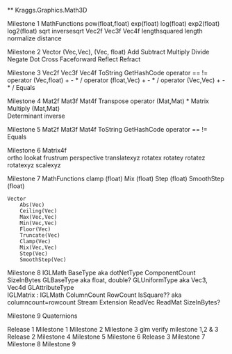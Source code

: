 
** Kraggs.Graphics.Math3D

Milestone 1
	MathFunctions
		pow(float,float)
		exp(float)
		log(float)
		exp2(float)
		log2(float)	
		sqrt
		inversesqrt
	Vec2f
	Vec3f
	Vec4f
		lengthsquared
		length		
		normalize
		distance

Milestone 2
	Vector (Vec,Vec), (Vec, float)
		Add 
		Subtract
		Multiply
		Divide
		Negate
		Dot
		Cross
		Faceforward
		Reflect
		Refract

Milestone 3
	Vec2f
	Vec3f
	Vec4f
		ToString
		GetHashCode
		operator == !=
		operator (Vec,float) + - * /
		operator (float,Vec) + - * /
		operator (Vec,Vec)   + - * /
		Equals

Milestone 4
	Mat2f
	Mat3f
	Mat4f
		Transpose
		operator (Mat,Mat) *
	Matrix
		Multiply (Mat,Mat)	
		Determinant
		inverse

Milestone 5
	Mat2f
	Mat3f
	Mat4f
		ToString
		GetHashCode
		operator == !=
		Equals		

Milestone 6
	Matrix4f		
		ortho
		lookat
		frustrum
		perspective
		translatexyz
		rotatex
		rotatey
		rotatez
		rotatexyz
		scalexyz

Milestone 7
	MathFunctions
		clamp (float)
		Mix (float)
		Step (float)
		SmoothStep (float)

	Vector
		Abs(Vec)
		Ceiling(Vec)
		Max(Vec,Vec)
		Min(Vec,Vec)
		Floor(Vec)
		Truncate(Vec)
		Clamp(Vec)
		Mix(Vec,Vec)
		Step(Vec)
		SmoothStep(Vec)

Milestone 8
	IGLMath
		BaseType aka dotNetType
		ComponentCount
		SizeInBytes
		GLBaseType aka float, double?
		GLUniformType aka Vec3, Vec4d
		GLAttributeType				
	IGLMatrix : IGLMath
		ColumnCount
		RowCount
		IsSquare?? aka columncount=rowcount
	Stream Extension
		ReadVec<T>
		ReadMat<T>
	SizeInBytes?

Milestone 9
	Quaternions

Release 1
	Milestone 1
	Milestone 2
	Milestone 3
	glm verify milestone 1,2 & 3
Release 2
	Milestone 4
	Milestone 5
	Milestone 6
Release 3
	Milestone 7
	Milestone 8
	Milestone 9